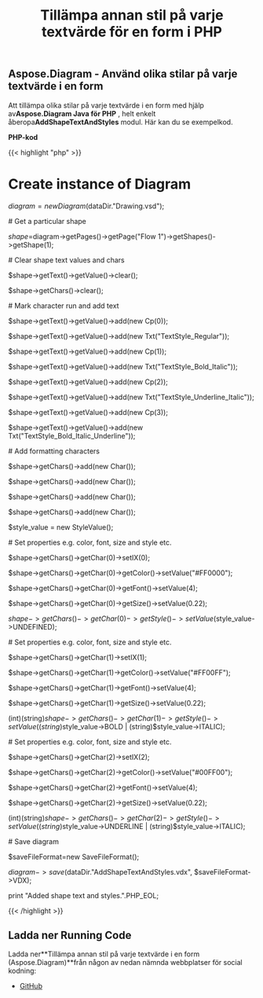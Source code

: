 ﻿---
title: Tillämpa annan stil på varje textvärde för en form i PHP
type: docs
weight: 20
url: /sv/java/apply-different-style-on-the-each-text-value-of-a-shape-in-php/
---
## **Aspose.Diagram - Använd olika stilar på varje textvärde i en form**
 Att tillämpa olika stilar på varje textvärde i en form med hjälp av**Aspose.Diagram Java för PHP** , helt enkelt åberopa**AddShapeTextAndStyles** modul. Här kan du se exempelkod.

**PHP-kod**

{{< highlight "php" >}}

 # Create instance of Diagram

$diagram = new Diagram($dataDir."Drawing.vsd");

\# Get a particular shape

$shape=$diagram->getPages()->getPage("Flow 1")->getShapes()->getShape(1);

\# Clear shape text values and chars

$shape->getText()->getValue()->clear();

$shape->getChars()->clear();

\# Mark character run and add text

$shape->getText()->getValue()->add(new Cp(0));

$shape->getText()->getValue()->add(new Txt("TextStyle_Regular"));

$shape->getText()->getValue()->add(new Cp(1));

$shape->getText()->getValue()->add(new Txt("TextStyle_Bold_Italic"));

$shape->getText()->getValue()->add(new Cp(2));

$shape->getText()->getValue()->add(new Txt("TextStyle_Underline_Italic"));

$shape->getText()->getValue()->add(new Cp(3));

$shape->getText()->getValue()->add(new Txt("TextStyle_Bold_Italic_Underline"));

\# Add formatting characters

$shape->getChars()->add(new Char());

$shape->getChars()->add(new Char());

$shape->getChars()->add(new Char());

$shape->getChars()->add(new Char());

$style_value = new StyleValue();

\# Set properties e.g. color, font, size and style etc.

$shape->getChars()->getChar(0)->setIX(0);

$shape->getChars()->getChar(0)->getColor()->setValue("#FF0000");

$shape->getChars()->getChar(0)->getFont()->setValue(4);

$shape->getChars()->getChar(0)->getSize()->setValue(0.22);

$shape->getChars()->getChar(0)->getStyle()->setValue($style_value->UNDEFINED);

\# Set properties e.g. color, font, size and style etc.

$shape->getChars()->getChar(1)->setIX(1);

$shape->getChars()->getChar(1)->getColor()->setValue("#FF00FF");

$shape->getChars()->getChar(1)->getFont()->setValue(4);

$shape->getChars()->getChar(1)->getSize()->setValue(0.22);

(int)(string)$shape->getChars()->getChar(1)->getStyle()->setValue((string)$style_value->BOLD | (string)$style_value->ITALIC);

\# Set properties e.g. color, font, size and style etc.

$shape->getChars()->getChar(2)->setIX(2);

$shape->getChars()->getChar(2)->getColor()->setValue("#00FF00");

$shape->getChars()->getChar(2)->getFont()->setValue(4);

$shape->getChars()->getChar(2)->getSize()->setValue(0.22);

(int)(string)$shape->getChars()->getChar(2)->getStyle()->setValue((string)$style_value->UNDERLINE | (string)$style_value->ITALIC);

\# Save diagram

$saveFileFormat=new SaveFileFormat();

$diagram->save($dataDir."AddShapeTextAndStyles.vdx", $saveFileFormat->VDX);

print "Added shape text and styles.".PHP_EOL;

{{< /highlight >}}
## **Ladda ner Running Code**
 Ladda ner**Tillämpa annan stil på varje textvärde i en form (Aspose.Diagram)**från någon av nedan nämnda webbplatser för social kodning:

- [GitHub](https://github.com/asposediagram/Aspose.Diagram-for-Java/blob/master/Plugins/Aspose_Diagram_Java_for_PHP/src/aspose/diagram/WorkingwithText/AddShapeTextAndStyles.php)
